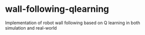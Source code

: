 # wall-following-qlearning
Implementation of robot wall following based on Q learning in both simulation and real-world
